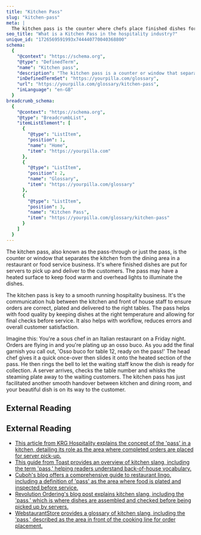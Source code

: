 ```yaml
---
title: "Kitchen Pass"
slug: "kitchen-pass"
meta: |
  The kitchen pass is the counter where chefs place finished dishes for servers to pick up and deliver to guests. It ensures smooth communication and service flow.
seo_title: "What is a Kitchen Pass in the hospitality industry?"
unique_id: "1726569591993x744440770040368800"
schema:
  {
    "@context": "https://schema.org",
    "@type": "DefinedTerm",
    "name": "Kitchen pass",
    "description": "The kitchen pass is a counter or window that separates the kitchen from the dining area in a restaurant or food service business. It is where finished dishes are placed for servers to collect and deliver, and may feature a heated surface and overhead lights.",
    "inDefinedTermSet": "https://yourpilla.com/glossary",
    "url": "https://yourpilla.com/glossary/kitchen-pass",
    "inLanguage": "en-GB"
  }
breadcrumb_schema:
  {
    "@context": "https://schema.org",
    "@type": "BreadcrumbList",
    "itemListElement": [
      {
        "@type": "ListItem",
        "position": 1,
        "name": "Home",
        "item": "https://yourpilla.com"
      },
      {
        "@type": "ListItem",
        "position": 2,
        "name": "Glossary",
        "item": "https://yourpilla.com/glossary"
      },
      {
        "@type": "ListItem",
        "position": 3,
        "name": "Kitchen Pass",
        "item": "https://yourpilla.com/glossary/kitchen-pass"
      }
    ]
  }
---
```


The kitchen pass, also known as the pass-through or just the pass, is the counter or window that separates the kitchen from the dining area in a restaurant or food service business. It's where finished dishes are put for servers to pick up and deliver to the customers. The pass may have a heated surface to keep food warm and overhead lights to illuminate the dishes.

The kitchen pass is key to a smooth running hospitality business. It's the communication hub between the kitchen and front of house staff to ensure orders are correct, plated and delivered to the right tables. The pass helps with food quality by keeping dishes at the right temperature and allowing for final checks before service. It also helps with workflow, reduces errors and overall customer satisfaction.

Imagine this: You're a sous chef in an Italian restaurant on a Friday night. Orders are flying in and you're plating up an osso buco. As you add the final garnish you call out, 'Osso buco for table 12, ready on the pass!' The head chef gives it a quick once-over then slides it onto the heated section of the pass. He then rings the bell to let the waiting staff know the dish is ready for collection. A server arrives, checks the table number and whisks the steaming plate away to the waiting customers. The kitchen pass has just facilitated another smooth handover between kitchen and dining room, and your beautiful dish is on its way to the customer.

## External Reading



## External Reading

*   [This article from KRG Hospitality explains the concept of the 'pass' in a kitchen, detailing its role as the area where completed orders are placed for server pick-up.](https://krghospitality.com/2023/06/30/kitchen-parlance-part-one/)
*   [This guide from Toast provides an overview of kitchen slang, including the term 'pass,' helping readers understand back-of-house vocabulary.](https://pos.toasttab.com/blog/on-the-line/popular-kitchen-slang-terms?srsltid=AfmBOorvmJw6t3efQT-4vQiTYHSCFM2JvqrW1SgPdjjdF8vyU2aYwX7_)
*   [Cuboh's blog offers a comprehensive guide to restaurant lingo, including a definition of 'pass' as the area where food is plated and inspected before service.](https://www.cuboh.com/blog/restaurant-terms)
*   [Revolution Ordering's blog post explains kitchen slang, including the 'pass,' which is where dishes are assembled and checked before being picked up by servers.](https://www.revolutionordering.com/blog/kitchen-slang-and-kitchen-terms)
*   [WebstaurantStore provides a glossary of kitchen slang, including the 'pass,' described as the area in front of the cooking line for order placement.](https://www.webstaurantstore.com/article/511/kitchen-slang-phrases.html?srsltid=AfmBOooE0A9jF6Vg-bdGhscPk0bl2n2qbGYkRHoi2C4k-q_xNaKDR4wX)